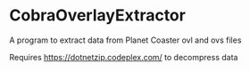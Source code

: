 # CobraOverlayExtractor
A program to extract data from Planet Coaster ovl and ovs files

Requires https://dotnetzip.codeplex.com/ to decompress data
